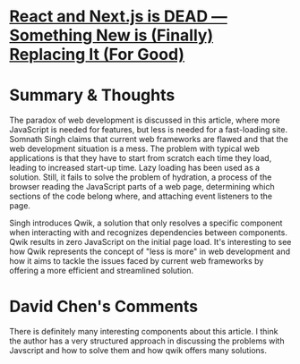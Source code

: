 # [React and Next.js is DEAD — Something New is (Finally) Replacing It (For Good)](https://javascript.plainenglish.io/react-and-next-js-is-dead-something-new-is-finally-replacing-it-for-good-c792c48806f6)
# Summary & Thoughts

The paradox of web development is discussed in this article, where more JavaScript is needed for features, but less is needed for a fast-loading site. Somnath Singh claims that current web frameworks are flawed and that the web development situation is a mess. The problem with typical web applications is that they have to start from scratch each time they load, leading to increased start-up time. Lazy loading has been used as a solution. Still, it fails to solve the problem of hydration, a process of the browser reading the JavaScript parts of a web page, determining which sections of the code belong where, and attaching event listeners to the page.

Singh introduces Qwik, a solution that only resolves a specific component when interacting with and recognizes dependencies between components. Qwik results in zero JavaScript on the initial page load. It's interesting to see how Qwik represents the concept of "less is more" in web development and how it aims to tackle the issues faced by current web frameworks by offering a more efficient and streamlined solution.

# David Chen's Comments
There is definitely many interesting components about this article. I think the author has a very structured approach in discussing the problems with Javscript and how to solve them and how qwik offers many solutions. 